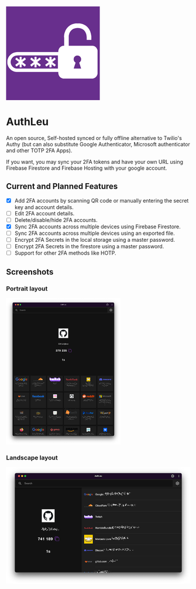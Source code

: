 
![logo](resources/icon_256.png)
# AuthLeu
An open source, Self-hosted synced or fully offline alternative to Twilio's Authy (but can also substitute Google Authenticator, Microsoft authenticator and other TOTP 2FA Apps). 

If you want, you may sync your 2FA tokens and have your own URL using Firebase Firestore and Firebase Hosting with your google account.

## Current and Planned Features
- [x] Add 2FA accounts by scanning QR code or manually entering the secret key and account details.
- [ ] Edit 2FA account details.
- [ ] Delete/disable/hide 2FA accounts.
- [x] Sync 2FA accounts across multiple devices using Firebase Firestore.
- [ ] Sync 2FA accounts across multiple devices using an exported file.
- [ ] Encrypt 2FA Secrets in the local storage using a master password.
- [ ] Encrypt 2FA Secrets in the firestore using a master password. 
- [ ] Support for other 2FA methods like HOTP.

## Screenshots
### Portrait layout
![Portrait](resources/screenshots/screenshot_1.png)
### Landscape layout
![Landscape](resources/screenshots/screenshot_2.png) 